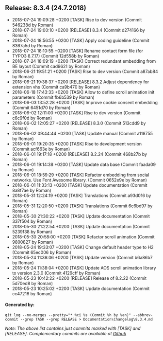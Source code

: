 ## Release: 8.3.4 (24.7.2018)

* 2018-07-24 19:09:28 +0200 [TASK] Rise to dev version (Commit 546238d by Roman)
* 2018-07-24 19:00:10 +0200 [RELEASE] 8.3.4 (Commit d274166 by Roman)
* 2018-07-24 18:56:55 +0200 [TASK] Apply coding guideline (Commit 8367a5d by Roman)
* 2018-07-24 18:10:55 +0200 [TASK] Rename contact form file (for TYPO3 8.7.17) (Commit 12d558b by Roman)
* 2018-07-24 18:09:19 +0200 [TASK] Correct redundant embedding from BE layout (Commit cad9621 by Roman)
* 2018-06-21 19:51:21 +0200 [TASK] Rise to dev version (Commit a87ab84 by Roman)
* 2018-06-21 19:38:37 +0200 [RELEASE] 8.3.2 Adjust dependency for extension vhs (Commit ca9b470 by Roman)
* 2018-06-18 17:43:33 +0200 [TASK] Allow to define scroll animation init parameters (Commit fb6b539 by Roman)
* 2018-06-03 13:52:28 +0200 [TASK] Improve cookie consent embedding (Commit 6451d70 by Roman)
* 2018-06-02 12:11:00 +0200 [TASK] Rise to dev version (Commit c6c9f0d by Roman)
* 2018-06-02 12:05:27 +0200 [RELEASE] 8.3.0 (Commit 513cdd9 by Roman)
* 2018-06-02 09:44:44 +0200 [TASK] Update manual (Commit a118755 by Roman)
* 2018-06-01 19:20:35 +0200 [TASK] Rise to development version (Commit acf663e by Roman)
* 2018-06-01 19:17:18 +0200 [RELEASE] 8.2.24 (Commit 468b27b by Roman)
* 2018-06-01 19:14:38 +0200 [TASK] Update data base (Commit faada09 by Roman)
* 2018-06-01 18:59:29 +0200 [TASK] Refactor embedding from social networks. Use Font Awesome library. (Commit 0652e9e by Roman)
* 2018-06-01 11:33:13 +0200 [TASK] Update documentation (Commit 8a8f7ae by Roman)
* 2018-05-31 12:24:19 +0200 [TASK] Translations (Commit a93d016 by Roman)
* 2018-05-31 12:20:50 +0200 [TASK] Translations (Commit 6c6bd97 by Roman)
* 2018-05-30 21:30:22 +0200 [TASK] Update documentation (Commit 337f504 by Roman)
* 2018-05-30 21:22:54 +0200 [TASK] Update documentation (Commit 5239f38 by Roman)
* 2018-05-30 20:58:00 +0200 [TASK] Refactor scroll animation (Commit 9800827 by Roman)
* 2018-05-24 19:33:07 +0200 [TASK] Change default header type to H2 (Commit 65ec006 by Roman)
* 2018-05-24 11:39:06 +0200 [TASK] Update version (Commit b6a86b7 by Roman)
* 2018-05-24 11:38:04 +0200 [TASK] Update AOS scroll animation library to version 2.3.0 (Commit 4129cff by Roman)
* 2018-05-23 10:42:22 +0200 [RELEASE] Release of 8.2.22 (Commit 5d70ed8 by Roman)
* 2018-05-23 10:25:02 +0200 [TASK] Update documentation (Commit cc47218 by Roman)

#### Generated by:
```
git log --no-merges --pretty="* %ci %s (Commit %h by %an)" --abbrev-commit --grep TASK --grep RELEASE > Documentation\Changelog\8.3.4.md
```

*Note: The above list contains just commits marked with [TASK] and [RELEASE]. Complementary commits are available at 
[Github](https://github.com/buechlerpro/typo3-pizpalue/commits/master)*